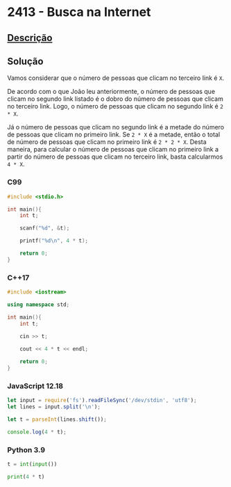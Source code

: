 # 2413 - Busca na Internet

## [Descrição](https://www.beecrowd.com.br/judge/pt/problems/view/2413)

## Solução

Vamos considerar que o número de pessoas que clicam no terceiro link é `X`.

De acordo com o que João leu anteriormente, o número de pessoas que clicam no segundo link listado é o dobro do número de pessoas que clicam no terceiro link. Logo, o número de pessoas que clicam no segundo link é `2 * X`.

Já o número de pessoas que clicam no segundo link é a metade do número de pessoas que clicam no primeiro link. Se `2 * X` é a metade, então o total de número de pessoas que clicam no primeiro link é `2 * 2 * X`. Desta maneira, para calcular o número de pessoas que clicam no primeiro link a partir do número de pessoas que clicam no terceiro link, basta calcularmos `4 * X`.

### C99
```c
#include <stdio.h>

int main(){
    int t;

    scanf("%d", &t);

    printf("%d\n", 4 * t);

    return 0;
}
```

### C++17
```cpp
#include <iostream>

using namespace std;

int main(){
    int t;

    cin >> t;
    
    cout << 4 * t << endl;

    return 0;
}
```

### JavaScript 12.18
```javascript
let input = require('fs').readFileSync('/dev/stdin', 'utf8');
let lines = input.split('\n');

let t = parseInt(lines.shift());

console.log(4 * t);
```

### Python 3.9
```python
t = int(input())

print(4 * t)
```